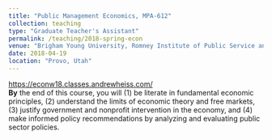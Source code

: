 ```yaml
---
title: "Public Management Economics, MPA-612"
collection: teaching
type: "Graduate Teacher's Assistant"
permalink: /teaching/2018-spring-econ
venue: "Brigham Young University, Romney Institute of Public Service and Ethics"
date: 2018-04-19
location: "Provo, Utah"
---
```


https://econw18.classes.andrewheiss.com/  
**By** the end of this course, you will (1) be literate in fundamental economic principles, (2) understand the limits of economic theory and free markets, (3) justify government and nonprofit intervention in the economy, and (4) make informed policy recommendations by analyzing and evaluating public sector policies.  
